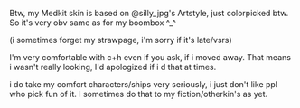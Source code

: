 Btw, my Medkit skin is based on @silly_jpg's Artstyle, just colorpicked btw. So it's very obv same as for my boombox ^_^

(i sometimes forget my strawpage, i'm sorry if it's late/vsrs)

I'm very comfortable with c+h even if you ask, if i moved away. That means i wasn't really looking, I'd apologized if i d that at times.

i do take my comfort characters/ships very seriously, i just don't like ppl who pick fun of it. I sometimes do that to my fiction/otherkin's as yet.


